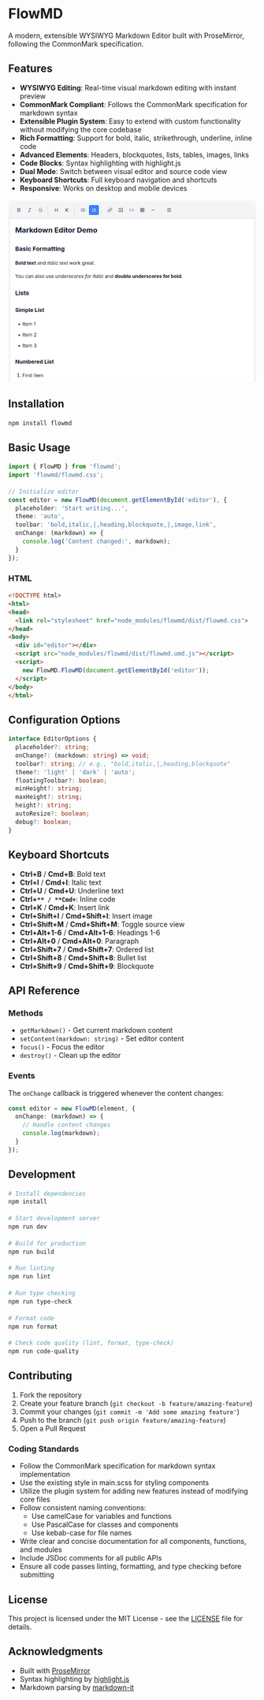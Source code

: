 # FlowMD

A modern, extensible WYSIWYG Markdown Editor built with ProseMirror, following the CommonMark specification.

## Features

- **WYSIWYG Editing**: Real-time visual markdown editing with instant preview
- **CommonMark Compliant**: Follows the CommonMark specification for markdown syntax
- **Extensible Plugin System**: Easy to extend with custom functionality without modifying the core codebase
- **Rich Formatting**: Support for bold, italic, strikethrough, underline, inline code
- **Advanced Elements**: Headers, blockquotes, lists, tables, images, links
- **Code Blocks**: Syntax highlighting with highlight.js
- **Dual Mode**: Switch between visual editor and source code view
- **Keyboard Shortcuts**: Full keyboard navigation and shortcuts
- **Responsive**: Works on desktop and mobile devices

![Demo Image](demo.png "Demo image")


## Installation

```bash
npm install flowmd
```

## Basic Usage

```typescript
import { FlowMD } from 'flowmd';
import 'flowmd/flowmd.css';

// Initialize editor
const editor = new FlowMD(document.getElementById('editor'), {
  placeholder: 'Start writing...',
  theme: 'auto',
  toolbar: 'bold,italic,|,heading,blockquote,|,image,link',
  onChange: (markdown) => {
    console.log('Content changed:', markdown);
  }
});
```

### HTML

```html
<!DOCTYPE html>
<html>
<head>
  <link rel="stylesheet" href="node_modules/flowmd/dist/flowmd.css">
</head>
<body>
  <div id="editor"></div>
  <script src="node_modules/flowmd/dist/flowmd.umd.js"></script>
  <script>
    new FlowMD.FlowMD(document.getElementById('editor'));
  </script>
</body>
</html>
```

## Configuration Options

```typescript
interface EditorOptions {
  placeholder?: string;
  onChange?: (markdown: string) => void;
  toolbar?: string; // e.g., "bold,italic,|,heading,blockquote"
  theme?: 'light' | 'dark' | 'auto';
  floatingToolbar?: boolean;
  minHeight?: string;
  maxHeight?: string;
  height?: string;
  autoResize?: boolean;
  debug?: boolean;
}
```

## Keyboard Shortcuts

- **Ctrl+B** / **Cmd+B**: Bold text
- **Ctrl+I** / **Cmd+I**: Italic text
- **Ctrl+U** / **Cmd+U**: Underline text
- **Ctrl+`** / **Cmd+`**: Inline code
- **Ctrl+K** / **Cmd+K**: Insert link
- **Ctrl+Shift+I** / **Cmd+Shift+I**: Insert image
- **Ctrl+Shift+M** / **Cmd+Shift+M**: Toggle source view
- **Ctrl+Alt+1-6** / **Cmd+Alt+1-6**: Headings 1-6
- **Ctrl+Alt+0** / **Cmd+Alt+0**: Paragraph
- **Ctrl+Shift+7** / **Cmd+Shift+7**: Ordered list
- **Ctrl+Shift+8** / **Cmd+Shift+8**: Bullet list
- **Ctrl+Shift+9** / **Cmd+Shift+9**: Blockquote

## API Reference

### Methods

- `getMarkdown()` - Get current markdown content
- `setContent(markdown: string)` - Set editor content
- `focus()` - Focus the editor
- `destroy()` - Clean up the editor

### Events

The `onChange` callback is triggered whenever the content changes:

```typescript
const editor = new FlowMD(element, {
  onChange: (markdown) => {
    // Handle content changes
    console.log(markdown);
  }
});
```

## Development

```bash
# Install dependencies
npm install

# Start development server
npm run dev

# Build for production
npm run build

# Run linting
npm run lint

# Run type checking
npm run type-check

# Format code
npm run format

# Check code quality (lint, format, type-check)
npm run code-quality
```

## Contributing

1. Fork the repository
2. Create your feature branch (`git checkout -b feature/amazing-feature`)
3. Commit your changes (`git commit -m 'Add some amazing feature'`)
4. Push to the branch (`git push origin feature/amazing-feature`)
5. Open a Pull Request

### Coding Standards

- Follow the CommonMark specification for markdown syntax implementation
- Use the existing style in main.scss for styling components
- Utilize the plugin system for adding new features instead of modifying core files
- Follow consistent naming conventions:
  - Use camelCase for variables and functions
  - Use PascalCase for classes and components
  - Use kebab-case for file names
- Write clear and concise documentation for all components, functions, and modules
- Include JSDoc comments for all public APIs
- Ensure all code passes linting, formatting, and type checking before submitting

## License

This project is licensed under the MIT License - see the [LICENSE](LICENSE) file for details.

## Acknowledgments

- Built with [ProseMirror](https://prosemirror.net/)
- Syntax highlighting by [highlight.js](https://highlightjs.org/)
- Markdown parsing by [markdown-it](https://github.com/markdown-it/markdown-it)
